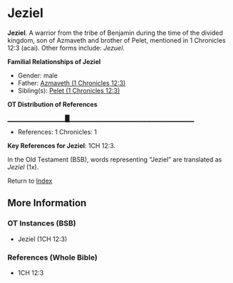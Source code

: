 # Jeziel
**Jeziel**. 
A warrior from the tribe of Benjamin during the time of the divided kingdom, son of Azmaveth and brother of Pelet, mentioned in 1 Chronicles 12:3 (acai). 
Other forms include: 
*Jezuel*. 




**Familial Relationships of Jeziel**


* Gender: male
* Father: [Azmaveth (1 Chronicles 12:3)](Azmaveth.3.md)
* Sibling(s): [Pelet (1 Chronicles 12:3)](Pelet.2.md)


**OT Distribution of References**

▁▁▁▁▁▁▁▁▁▁▁▁█▁▁▁▁▁▁▁▁▁▁▁▁▁▁▁▁▁▁▁▁▁▁▁▁▁▁
* References: 1 Chronicles: 1



**Key References for Jeziel**: 
1CH 12:3. 


In the Old Testament (BSB), words representing “Jeziel” are translated as 
*Jeziel* (1x). 




Return to [Index](00-Index.md)

## More Information

### OT Instances (BSB)

* Jeziel (1CH 12:3)



### References (Whole Bible)

* 1CH 12:3



